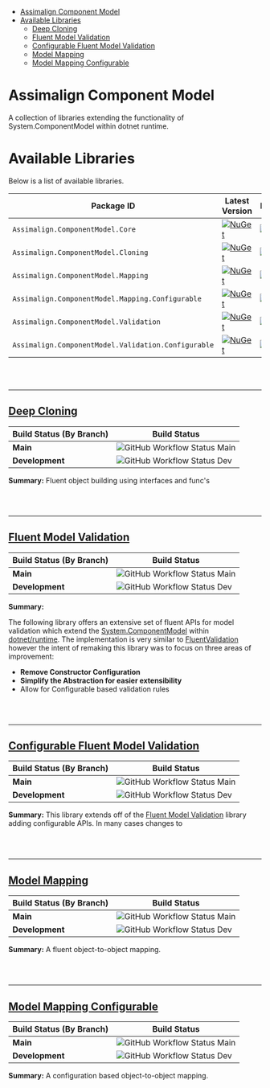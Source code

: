 
- [Assimalign Component Model](#assimalign-component-model)
- [Available Libraries](#available-libraries)
  - [Deep Cloning](#deep-cloning)
  - [Fluent Model Validation](#fluent-model-validation)
  - [Configurable Fluent Model Validation](#configurable-fluent-model-validation)
  - [Model Mapping](#model-mapping)
  - [Model Mapping Configurable](#model-mapping-configurable)



# Assimalign Component Model
A collection of libraries extending the functionality of System.ComponentModel within dotnet runtime.


# Available Libraries
Below is a list of available libraries.


|  Package ID                                           |  Latest Version  | Downloads | 
| ----------------------------------------------------- | ---------------- | --------- |
| `Assimalign.ComponentModel.Core`                      | [![NuGet](https://img.shields.io/nuget/v/Assimalign.ComponentModel.Core.svg)](https://nuget.org/packages/Assimalign.ComponentModel.Core) | [![Nuget](https://img.shields.io/nuget/dt/Assimalign.ComponentModel.Core.svg)](https://nuget.org/packages/Assimalign.ComponentModel.Core) |
| `Assimalign.ComponentModel.Cloning`                   | [![NuGet](https://img.shields.io/nuget/v/Assimalign.ComponentModel.Cloning.svg)](https://nuget.org/packages/Assimalign.ComponentModel.Cloning) | [![Nuget](https://img.shields.io/nuget/dt/Assimalign.ComponentModel.Cloning.svg)](https://nuget.org/packages/Assimalign.ComponentModel.Cloning) |
| `Assimalign.ComponentModel.Mapping`                   | [![NuGet](https://img.shields.io/nuget/v/Assimalign.ComponentModel.Mapping.svg)](https://nuget.org/packages/Assimalign.ComponentModel.Mapping) | [![Nuget](https://img.shields.io/nuget/dt/Assimalign.ComponentModel.Mapping.svg)](https://nuget.org/packages/Assimalign.ComponentModel.Mapping) |
| `Assimalign.ComponentModel.Mapping.Configurable`      | [![NuGet](https://img.shields.io/nuget/v/Assimalign.ComponentModel.Mapping.Configurable.svg)](https://nuget.org/packages/Assimalign.ComponentModel.Mapping.Configurable) | [![Nuget](https://img.shields.io/nuget/dt/Assimalign.ComponentModel.Mapping.Configurable.svg)](https://nuget.org/packages/Assimalign.ComponentModel.Mapping.Configurable) |
| `Assimalign.ComponentModel.Validation`                | [![NuGet](https://img.shields.io/nuget/v/Assimalign.ComponentModel.Validation.svg)](https://nuget.org/packages/Assimalign.ComponentModel.Validation) | [![Nuget](https://img.shields.io/nuget/dt/Assimalign.ComponentModel.Validation.svg)](https://nuget.org/packages/Assimalign.ComponentModel.Validation) |
| `Assimalign.ComponentModel.Validation.Configurable`   | [![NuGet](https://img.shields.io/nuget/v/Assimalign.ComponentModel.Validation.Configurable.svg)](https://nuget.org/packages/Assimalign.ComponentModel.Validation.Configurable) | [![Nuget](https://img.shields.io/nuget/dt/Assimalign.ComponentModel.Validation.Configurable.svg)](https://nuget.org/packages/Assimalign.ComponentModel.Validation.Configurable) |

<br/>
<br/>

---


## [Deep Cloning](./docs/cloning/overview.md)

|Build Status (By Branch) | Build Status |
|-------------------------|--------------|
|**Main**                 |![GitHub Workflow Status Main](https://img.shields.io/github/workflow/status/Assimalign-LLC/asal-component-model/assimalign.componentmodel.cloning.build.ci/main) |
|**Development**          |![GitHub Workflow Status Dev](https://img.shields.io/github/workflow/status/Assimalign-LLC/asal-component-model/assimalign.componentmodel.cloning.build.ci/development) |


**Summary:**
Fluent object building using interfaces and func's

<br/>
<br/>

---


## [Fluent Model Validation](./docs/validation/overview.md)
|Build Status (By Branch) | Build Status |
|-------------------------|--------------|
|**Main**                 |![GitHub Workflow Status Main](https://img.shields.io/github/workflow/status/Assimalign-LLC/asal-component-model/assimalign.componentmodel.validation.build.ci/main) |
|**Development**          |![GitHub Workflow Status Dev](https://img.shields.io/github/workflow/status/Assimalign-LLC/asal-component-model/assimalign.componentmodel.validation.build.ci/development) |


**Summary:**

The following library offers an extensive set of fluent APIs for model validation which extend the [System.ComponentModel](https://github.com/dotnet/runtime/tree/main/src/libraries/System.ComponentModel) within [dotnet/runtime](https://github.com/dotnet/runtime). The implementation is very similar to [FluentValidation](https://github.com/FluentValidation) however the intent of remaking this library was to focus on three areas of improvement: 
- **Remove Constructor Configuration**
- **Simplify the Abstraction for easier extensibility**
- Allow for Configurable based validation rules


<br/>
<br/>

---

## [Configurable Fluent Model Validation](./docs/validation/configurable/overview.md)
|Build Status (By Branch) | Build Status |
|-------------------------|--------------|
|**Main**                 |![GitHub Workflow Status Main](https://img.shields.io/github/workflow/status/Assimalign-LLC/asal-component-model/assimalign.componentmodel.validation.configurable.build.ci/main) |
|**Development**          |![GitHub Workflow Status Dev](https://img.shields.io/github/workflow/status/Assimalign-LLC/asal-component-model/assimalign.componentmodel.validation.configurable.build.ci/development)|


**Summary:**
This library extends off of the [Fluent Model Validation](#fluent-model-validation) library adding configurable APIs. In many cases changes to 

<br/>
<br/>

---


## [Model Mapping](./docs/mapping/overview.md)
|Build Status (By Branch) | Build Status |
|-------------------------|--------------|
|**Main**                 |![GitHub Workflow Status Main](https://img.shields.io/github/workflow/status/Assimalign-LLC/asal-component-model/assimalign.componentmodel.mapping.build.ci/main) |
|**Development**          |![GitHub Workflow Status Dev](https://img.shields.io/github/workflow/status/Assimalign-LLC/asal-component-model/assimalign.componentmodel.mapping.build.ci/development)|


**Summary:**
A fluent object-to-object mapping.

<br/>
<br/>

---


##  [Model Mapping Configurable](./docs/mapping/configurable/overview.md)
|Build Status (By Branch) |Build Status|
|-------|------------|
|**Main**|![GitHub Workflow Status Main](https://img.shields.io/github/workflow/status/Assimalign-LLC/asal-component-model/assimalign.componentmodel.mapping.configurable.build.ci/main) |
|**Development**|![GitHub Workflow Status Dev](https://img.shields.io/github/workflow/status/Assimalign-LLC/asal-component-model/assimalign.componentmodel.mapping.configurable.build.ci/development)|


**Summary:**
A configuration based object-to-object mapping.